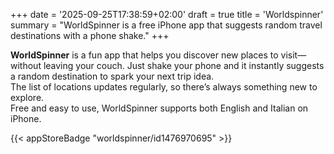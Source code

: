 +++
date = '2025-09-25T17:38:59+02:00'
draft = true
title = 'Worldspinner'
summary = "WorldSpinner is a free iPhone app that suggests random travel destinations with a phone shake."
+++

**WorldSpinner** is a fun app that helps you discover new places to visit—without leaving your couch. 
Just shake your phone and it instantly suggests a random destination to spark your next trip idea.  
The list of locations updates regularly, so there’s always something new to explore.  
Free and easy to use, WorldSpinner supports both English and Italian on iPhone.

{{< appStoreBadge "worldspinner/id1476970695" >}}
